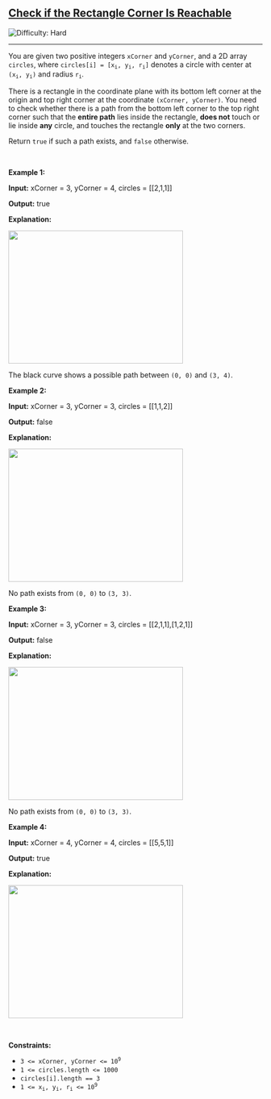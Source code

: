 <h2><a href="https://leetcode.com/problems/check-if-the-rectangle-corner-is-reachable">Check if the Rectangle Corner Is Reachable</a></h2> <img src='https://img.shields.io/badge/Difficulty-Hard-red' alt='Difficulty: Hard' /><hr><p>You are given two positive integers <code>xCorner</code> and <code>yCorner</code>, and a 2D array <code>circles</code>, where <code>circles[i] = [x<sub>i</sub>, y<sub>i</sub>, r<sub>i</sub>]</code> denotes a circle with center at <code>(x<sub>i</sub>, y<sub>i</sub>)</code> and radius <code>r<sub>i</sub></code>.</p>

<p>There is a rectangle in the coordinate plane with its bottom left corner at the origin and top right corner at the coordinate <code>(xCorner, yCorner)</code>. You need to check whether there is a path from the bottom left corner to the top right corner such that the <strong>entire path</strong> lies inside the rectangle, <strong>does not</strong> touch or lie inside <strong>any</strong> circle, and touches the rectangle <strong>only</strong> at the two corners.</p>

<p>Return <code>true</code> if such a path exists, and <code>false</code> otherwise.</p>

<p>&nbsp;</p>
<p><strong class="example">Example 1:</strong></p>

<div class="example-block">
<p><strong>Input:</strong> <span class="example-io">xCorner = 3, yCorner = 4, circles = [[2,1,1]]</span></p>

<p><strong>Output:</strong> <span class="example-io">true</span></p>

<p><strong>Explanation:</strong></p>

<p><img alt="" src="https://assets.leetcode.com/uploads/2024/05/18/example2circle1.png" style="width: 346px; height: 264px;" /></p>

<p>The black curve shows a possible path between <code>(0, 0)</code> and <code>(3, 4)</code>.</p>
</div>

<p><strong class="example">Example 2:</strong></p>

<div class="example-block">
<p><strong>Input:</strong> <span class="example-io">xCorner = 3, yCorner = 3, circles = [[1,1,2]]</span></p>

<p><strong>Output:</strong> <span class="example-io">false</span></p>

<p><strong>Explanation:</strong></p>

<p><img alt="" src="https://assets.leetcode.com/uploads/2024/05/18/example1circle.png" style="width: 346px; height: 264px;" /></p>

<p>No path exists from <code>(0, 0)</code> to <code>(3, 3)</code>.</p>
</div>

<p><strong class="example">Example 3:</strong></p>

<div class="example-block">
<p><strong>Input:</strong> <span class="example-io">xCorner = 3, yCorner = 3, circles = [[2,1,1],[1,2,1]]</span></p>

<p><strong>Output:</strong> <span class="example-io">false</span></p>

<p><strong>Explanation:</strong></p>

<p><img alt="" src="https://assets.leetcode.com/uploads/2024/05/18/example0circle.png" style="width: 346px; height: 264px;" /></p>

<p>No path exists from <code>(0, 0)</code> to <code>(3, 3)</code>.</p>
</div>

<p><strong class="example">Example 4:</strong></p>

<div class="example-block">
<p><strong>Input:</strong> <span class="example-io">xCorner = 4, yCorner = 4, circles = [[5,5,1]]</span></p>

<p><strong>Output:</strong> <span class="example-io">true</span></p>

<p><strong>Explanation:</strong></p>

<p><img alt="" src="https://assets.leetcode.com/uploads/2024/08/04/rectangles.png" style="width: 346px; height: 264px;" /></p>
</div>

<p>&nbsp;</p>
<p><strong>Constraints:</strong></p>

<ul>
	<li><code>3 &lt;= xCorner, yCorner &lt;= 10<sup>9</sup></code></li>
	<li><code>1 &lt;= circles.length &lt;= 1000</code></li>
	<li><code>circles[i].length == 3</code></li>
	<li><code>1 &lt;= x<sub>i</sub>, y<sub>i</sub>, r<sub>i</sub> &lt;= 10<sup>9</sup></code></li>
</ul>
